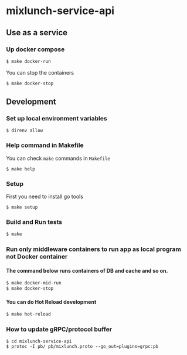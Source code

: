 # mixlunch-service-api

## Use as a service

### Up docker compose

```bash
$ make docker-run
```

You can stop the containers

```bash
$ make docker-stop
```

## Development

### Set up local environment variables

```
$ direnv allow
```

### Help command in Makefile

You can check `make` commands in `Makefile`

```
$ make help
```

### Setup

First you need to install go tools

```
$ make setup
```

### Build and Run tests

```bash
$ make
```

### Run only middleware containers to run app as local program not Docker container

#### The command below runs containers of DB and cache and so on.

```bash
$ make docker-mid-run
$ make docker-stop
```

#### You can do **Hot Reload** development

```bash
$ make hot-reload
```

### How to update gRPC/protocol buffer

```
$ cd mixlunch-service-api
$ protoc -I pb/ pb/mixlunch.proto --go_out=plugins=grpc:pb
```
